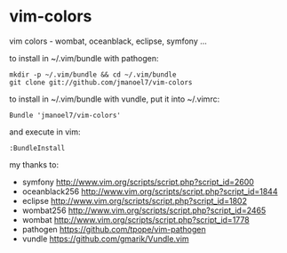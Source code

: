 # vim-colors
vim colors - wombat, oceanblack, eclipse, symfony ...


to install in ~/.vim/bundle with pathogen:

    mkdir -p ~/.vim/bundle && cd ~/.vim/bundle
    git clone git://github.com/jmanoel7/vim-colors


to install in ~/.vim/bundle with vundle, put it into ~/.vimrc:

    Bundle 'jmanoel7/vim-colors'

and execute in vim:

    :BundleInstall


my thanks to:

* symfony       http://www.vim.org/scripts/script.php?script_id=2600
* oceanblack256 http://www.vim.org/scripts/script.php?script_id=1844
* eclipse       http://www.vim.org/scripts/script.php?script_id=1802
* wombat256     http://www.vim.org/scripts/script.php?script_id=2465
* wombat        http://www.vim.org/scripts/script.php?script_id=1778
* pathogen      https://github.com/tpope/vim-pathogen
* vundle       https://github.com/gmarik/Vundle.vim


